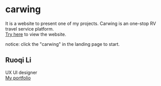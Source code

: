 # carwing 
It is a website to present one of my projects. Carwing is an one-stop RV travel service platform.
</br>
[Try here](https://right77.github.io/carwing/carwing/index.html) 
to view the website.

notice: click the "carwing" in the landing page to start.

## Ruoqi Li
UX UI designer</br>
[My portfolio](https://ruoqi.online)
